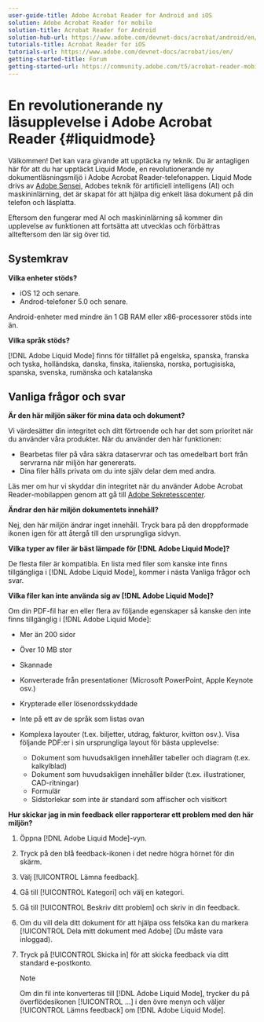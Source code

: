 ```yaml
---
user-guide-title: Adobe Acrobat Reader for Android and iOS
solution: Adobe Acrobat Reader for mobile
solution-title: Acrobat Reader for Android
solution-hub-url: https://www.adobe.com/devnet-docs/acrobat/android/en/
tutorials-title: Acrobat Reader for iOS
tutorials-url: https://www.adobe.com/devnet-docs/acrobat/ios/en/
getting-started-title: Forum
getting-started-url: https://community.adobe.com/t5/acrobat-reader-mobile/bd-p/acrobat-reader-mobile?page=1&sort=latest_replies&filter=all
---
```


# En revolutionerande ny läsupplevelse i Adobe Acrobat Reader {#liquidmode}

Välkommen! Det kan vara givande att upptäcka ny teknik. Du är antagligen här för att du har upptäckt Liquid Mode, en revolutionerande ny dokumentläsningsmiljö i Adobe Acrobat Reader-telefonappen. Liquid Mode drivs av [Adobe Sensei](https://www.adobe.com/se/sensei.html), Adobes teknik för artificiell intelligens (AI) och maskininlärning, det är skapat för att hjälpa dig enkelt läsa dokument på din telefon och läsplatta.

Eftersom den fungerar med AI och maskininlärning så kommer din upplevelse av funktionen att fortsätta att utvecklas och förbättras allteftersom den lär sig över tid.

## Systemkrav

**Vilka enheter stöds?**

* iOS 12 och senare.
* Androd-telefoner 5.0 och senare. 

Android-enheter med mindre än 1 GB RAM eller x86-processorer stöds inte än.

**Vilka språk stöds?**

[!DNL Adobe Liquid Mode] finns för tillfället på engelska, spanska, franska och tyska, holländska, danska, finska, italienska, norska, portugisiska, spanska, svenska, rumänska och katalanska

## Vanliga frågor och svar

**Är den här miljön säker för mina data och dokument?**

Vi värdesätter din integritet och ditt förtroende och har det som prioritet när du använder våra produkter. När du använder den här funktionen:

* Bearbetas filer på våra säkra dataservrar och tas omedelbart bort från servrarna när miljön har genererats.
* Dina filer hålls privata om du inte själv delar dem med andra.

Läs mer om hur vi skyddar din integritet när du använder Adobe Acrobat Reader-mobilappen genom att gå till [Adobe Sekretesscenter](https://www.adobe.com/se/privacy.html).

**Ändrar den här miljön dokumentets innehåll?**

Nej, den här miljön ändrar inget innehåll. Tryck bara på den droppformade ikonen igen för att återgå till den ursprungliga sidvyn.

**Vilka typer av filer är bäst lämpade för [!DNL Adobe Liquid Mode]?**

De flesta filer är kompatibla. En lista med filer som kanske inte finns tillgängliga i [!DNL Adobe Liquid Mode], kommer i nästa Vanliga frågor och svar. 

**Vilka filer kan inte använda sig av [!DNL Adobe Liquid Mode]?**

Om din PDF-fil har en eller flera av följande egenskaper så kanske den inte finns tillgänglig i [!DNL Adobe Liquid Mode]:

* Mer än 200 sidor
* Över 10 MB stor
* Skannade
* Konverterade från presentationer (Microsoft PowerPoint, Apple Keynote osv.)
* Krypterade eller lösenordsskyddade
* Inte på ett av de språk som listas ovan
* Komplexa layouter (t.ex. biljetter, utdrag, fakturor, kvitton osv.). Visa följande PDF:er i sin ursprungliga layout för bästa upplevelse:

    * Dokument som huvudsakligen innehåller tabeller och diagram (t.ex. kalkylblad)
    * Dokument som huvudsakligen innehåller bilder (t.ex. illustrationer, CAD-ritningar)
    * Formulär
    * Sidstorlekar som inte är standard som affischer och visitkort

**Hur skickar jag in min feedback eller rapporterar ett problem med den här miljön?**

1. Öppna [!DNL Adobe Liquid Mode]-vyn.
1. Tryck på den blå feedback-ikonen i det nedre högra hörnet för din skärm.
1. Välj [!UICONTROL Lämna feedback].
1. Gå till [!UICONTROL Kategori] och välj en kategori.
1. Gå till [!UICONTROL Beskriv ditt problem] och skriv in din feedback.
1. Om du vill dela ditt dokument för att hjälpa oss felsöka kan du markera [!UICONTROL Dela mitt dokument med Adobe] (Du måste vara inloggad).
1. Tryck på [!UICONTROL Skicka in]  för att skicka feedback via ditt standard e-postkonto.

   >[!NOTE]
   >
   >Om din fil inte konverteras till [!DNL Adobe Liquid Mode], trycker du på överflödesikonen [!UICONTROL ...] i den övre menyn och väljer [!UICONTROL Lämns feedback] om [!DNL Adobe Liquid Mode].
